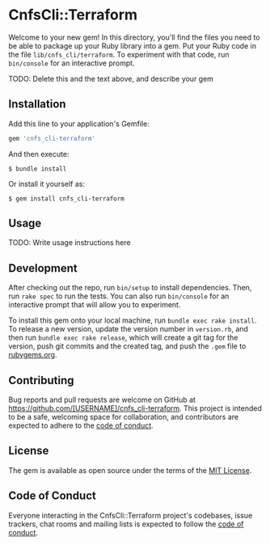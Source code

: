 # CnfsCli::Terraform

Welcome to your new gem! In this directory, you'll find the files you need to be able to package up your Ruby library into a gem. Put your Ruby code in the file `lib/cnfs_cli/terraform`. To experiment with that code, run `bin/console` for an interactive prompt.

TODO: Delete this and the text above, and describe your gem

## Installation

Add this line to your application's Gemfile:

```ruby
gem 'cnfs_cli-terraform'
```

And then execute:

    $ bundle install

Or install it yourself as:

    $ gem install cnfs_cli-terraform

## Usage

TODO: Write usage instructions here

## Development

After checking out the repo, run `bin/setup` to install dependencies. Then, run `rake spec` to run the tests. You can also run `bin/console` for an interactive prompt that will allow you to experiment.

To install this gem onto your local machine, run `bundle exec rake install`. To release a new version, update the version number in `version.rb`, and then run `bundle exec rake release`, which will create a git tag for the version, push git commits and the created tag, and push the `.gem` file to [rubygems.org](https://rubygems.org).

## Contributing

Bug reports and pull requests are welcome on GitHub at https://github.com/[USERNAME]/cnfs_cli-terraform. This project is intended to be a safe, welcoming space for collaboration, and contributors are expected to adhere to the [code of conduct](https://github.com/[USERNAME]/cnfs_cli-terraform/blob/main/CODE_OF_CONDUCT.md).

## License

The gem is available as open source under the terms of the [MIT License](https://opensource.org/licenses/MIT).

## Code of Conduct

Everyone interacting in the CnfsCli::Terraform project's codebases, issue trackers, chat rooms and mailing lists is expected to follow the [code of conduct](https://github.com/[USERNAME]/cnfs_cli-terraform/blob/main/CODE_OF_CONDUCT.md).
